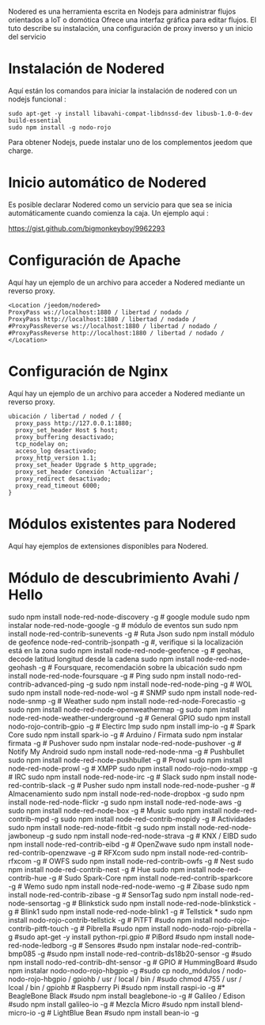 Nodered es una herramienta escrita en Nodejs para administrar flujos orientados a IoT o
domótica Ofrece una interfaz gráfica para editar flujos. El
tuto describe su instalación, una configuración de proxy inverso y un
inicio del servicio

Instalación de Nodered 
=======================

Aquí están los comandos para iniciar la instalación de nodered con un nodejs
funcional :

    sudo apt-get -y install libavahi-compat-libdnssd-dev libusb-1.0-0-dev build-essential
    sudo npm install -g nodo-rojo

Para obtener Nodejs, puede instalar uno de los complementos jeedom que
charge.

Inicio automático de Nodered 
================================

Es posible declarar Nodered como un servicio para que sea
se inicia automáticamente cuando comienza la caja. Un ejemplo aqui :

<https://gist.github.com/bigmonkeyboy/9962293>

Configuración de Apache 
======================

Aquí hay un ejemplo de un archivo para acceder a Nodered mediante un reverso
proxy.

    <Location /jeedom/nodered>
    ProxyPass ws://localhost:1880 / libertad / nodado /
    ProxyPass http://localhost:1880 / libertad / nodado /
    #ProxyPassReverse ws://localhost:1880 / libertad / nodado /
    #ProxyPassReverse http://localhost:1880 / libertad / nodado /
    </Location>

Configuración de Nginx 
======================

Aquí hay un ejemplo de un archivo para acceder a Nodered mediante un reverso
proxy.

    ubicación / libertad / noded / {
      proxy_pass http://127.0.0.1:1880;
      proxy_set_header Host $ host;
      proxy_buffering desactivado;
      tcp_nodelay on;
      acceso_log desactivado;
      proxy_http_version 1.1;
      proxy_set_header Upgrade $ http_upgrade;
      proxy_set_header Conexión 'Actualizar';
      proxy_redirect desactivado;
      proxy_read_timeout 6000;
    }

Módulos existentes para Nodered 
==============================

Aquí hay ejemplos de extensiones disponibles para Nodered.

Módulo de descubrimiento Avahi / Hello 
==============================

sudo npm install node-red-node-discovery -g \# google module sudo npm
instalar node-red-node-google -g \# módulo de eventos sun sudo npm install
node-red-contrib-sunevents -g \# Ruta Json sudo npm install
módulo de geofence node-red-contrib-jsonpath -g \#, verifique si la localización
está en la zona sudo npm install node-red-node-geofence -g \# geohas, decode
latitud longitud desde la cadena sudo npm install node-red-node-geohash -g
\# Foursquare, recomendación sobre la ubicación sudo npm install
node-red-node-foursquare -g \# Ping sudo npm install
nodo-red-contrib-advanced-ping -g sudo npm install node-red-node-ping -g
\# WOL sudo npm install node-red-node-wol -g \# SNMP sudo npm install
node-red-node-snmp -g \# Weather sudo npm install
node-red-node-Forecastio -g sudo npm install
node-red-node-openweathermap -g sudo npm install
node-red-node-weather-underground -g \# General GPIO sudo npm install
nodo-rojo-contrib-gpio -g \# Electirc Imp sudo npm install imp-io -g \#
Spark Core sudo npm install spark-io -g \# Arduino / Firmata sudo npm
instalar firmata -g \# Pushover sudo npm instalar node-red-node-pushover
-g \# Notify My Android sudo npm install node-red-node-nma -g \#
Pushbullet sudo npm install node-red-node-pushbullet -g \# Prowl sudo
npm install node-red-node-prowl -g \# XMPP sudo npm install
nodo-rojo-nodo-xmpp -g \# IRC sudo npm install node-red-node-irc -g \#
Slack sudo npm install node-red-contrib-slack -g \# Pusher sudo npm
install node-red-node-pusher -g \# Almacenamiento sudo npm install
node-red-node-dropbox -g sudo npm install node-red-node-flickr -g sudo
npm install node-red-node-aws -g sudo npm install node-red-node-box -g
\# Music sudo npm install node-red-contrib-mpd -g sudo npm install
node-red-contrib-mopidy -g \# Actividades sudo npm install
node-red-node-fitbit -g sudo npm install node-red-node-jawboneup -g sudo
npm install node-red-node-strava -g \# KNX / EIBD sudo npm install
node-red-contrib-eibd -g \# OpenZwave sudo npm install
node-red-contrib-openzwave -g \# RFXcom sudo npm install
node-red-contrib-rfxcom -g \# OWFS sudo npm install
node-red-contrib-owfs -g \# Nest sudo npm install node-red-contrib-nest
-g \# Hue sudo npm install node-red-contrib-hue -g \# Sudo Spark-Core
npm install node-red-contrib-sparkcore -g \# Wemo sudo npm install
node-red-node-wemo -g \# Zibase sudo npm install node-red-contrib-zibase
-g \# SensorTag sudo npm install node-red-node-sensortag -g \#
Blinkstick sudo npm install node-red-node-blinkstick -g \# Blink1 sudo
npm install node-red-node-blink1 -g \# Tellstick * sudo npm install
nodo-rojo-contrib-tellstick -g \# PiTFT \#sudo npm install
nodo-rojo-contrib-pitft-touch -g \# Pibrella \#sudo npm install
nodo-nodo-rojo-pibrella -g \#sudo apt-get -y install python-rpi.gpio \#
PiBord \#sudo npm install node-red-node-ledborg -g \# Sensores \#sudo npm
instalar node-red-contrib-bmp085 -g \#sudo npm install
node-red-contrib-ds18b20-sensor -g \#sudo npm install
nodo-red-contrib-dht-sensor -g \# GPIO \# HummingBoard \#sudo npm
instalar nodo-nodo-rojo-hbgpio -g \#sudo cp
nodo\_módulos / nodo-nodo-rojo-hbgpio / gpiohb / usr / local / bin / \#sudo chmod
4755 / usr / lcoal / bin / gpiohb \# Raspberry Pi \#sudo npm install raspi-io
-g \#* BeagleBone Black \#sudo npm install beaglebone-io -g \#
Galileo / Edison \#sudo npm install galileo-io -g \# Mezcla Micro \#sudo
npm install blend-micro-io -g \# LightBlue Bean \#sudo npm install
bean-io -g
